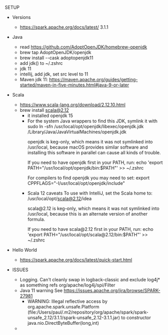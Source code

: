 SETUP
* Versions
  * https://spark.apache.org/docs/latest/  3.1.1
  
* Java
  * read https://github.com/AdoptOpenJDK/homebrew-openjdk
  * brew tap AdoptOpenJDK/openjdk
  * brew install --cask adoptopenjdk11
  * add jdk() to ~/.zshrc
  * jdk 11
  * intellij, add jdk, set src level to 11
  * Maven jdk 11: https://maven.apache.org/guides/getting-started/maven-in-five-minutes.html#java-9-or-later
  
* Scala
  * https://www.scala-lang.org/download/2.12.10.html
  * brew install scala@2.12
    * it installed openjdk 15
    * For the system Java wrappers to find this JDK, symlink it with
      sudo ln -sfn /usr/local/opt/openjdk/libexec/openjdk.jdk /Library/Java/JavaVirtualMachines/openjdk.jdk
      <p>
      openjdk is keg-only, which means it was not symlinked into /usr/local,
      because macOS provides similar software and installing this software in
      parallel can cause all kinds of trouble.
      <p>
      If you need to have openjdk first in your PATH, run:
      echo 'export PATH="/usr/local/opt/openjdk/bin:$PATH"' >> ~/.zshrc
      <p>
      For compilers to find openjdk you may need to set:
      export CPPFLAGS="-I/usr/local/opt/openjdk/include"
    * Scala 12 caveats
      To use with IntelliJ, set the Scala home to:
      /usr/local/opt/scala@2.12/idea
      <p>
      scala@2.12 is keg-only, which means it was not symlinked into /usr/local,
      because this is an alternate version of another formula.
      <p>
      If you need to have scala@2.12 first in your PATH, run:
      echo 'export PATH="/usr/local/opt/scala@2.12/bin:$PATH"' >> ~/.zshrc
  
* Hello World
  * https://spark.apache.org/docs/latest/quick-start.html
  
* ISSUES
  * Logging. Can't cleanly swap in logback-classic and exclude log4j* as something refs org/apache/log4j/spi/Filter
  * Java 11 warning See https://issues.apache.org/jira/browse/SPARK-27981
    * WARNING: Illegal reflective access by org.apache.spark.unsafe.Platform (file:/Users/paul/.m2/repository/org/apache/spark/spark-unsafe_2.12/3.1.1/spark-unsafe_2.12-3.1.1.jar) to constructor java.nio.DirectByteBuffer(long,int)
  * 